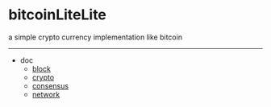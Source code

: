 # bitcoinLiteLite
a simple crypto currency implementation like bitcoin

***
* doc
  * [block](https://github.com/jasoncodingnow/bitcoinLiteLite/blob/master/block/README.md "")
  * [crypto](https://github.com/jasoncodingnow/bitcoinLiteLite/blob/master/crypto/README.md "")
  * [consensus](https://github.com/jasoncodingnow/bitcoinLiteLite/blob/master/consensus/README.md "")
  * [network](https://github.com/jasoncodingnow/bitcoinLiteLite/blob/master/network/README.md "")
